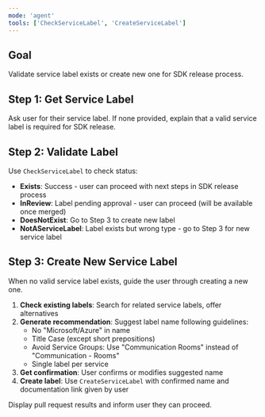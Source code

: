 ```yaml
---
mode: 'agent'
tools: ['CheckServiceLabel', 'CreateServiceLabel']
---
```


## Goal
Validate service label exists or create new one for SDK release process.

## Step 1: Get Service Label
Ask user for their service label. If none provided, explain that a valid service label is required for SDK release.

## Step 2: Validate Label
Use `CheckServiceLabel` to check status:

- **Exists**: Success - user can proceed with next steps in SDK release process
- **InReview**: Label pending approval - user can proceed (will be available once merged)
- **DoesNotExist**: Go to Step 3 to create new label
- **NotAServiceLabel**: Label exists but wrong type - go to Step 3 for new service label

## Step 3: Create New Service Label
When no valid service label exists, guide the user through creating a new one.

1. **Check existing labels**: Search for related service labels, offer alternatives
2. **Generate recommendation**: Suggest label name following guidelines:
   - No "Microsoft/Azure" in name
   - Title Case (except short prepositions)
   - Avoid Service Groups: Use "Communication Rooms" instead of "Communication - Rooms"
   - Single label per service
3. **Get confirmation**: User confirms or modifies suggested name
4. **Create label**: Use `CreateServiceLabel` with confirmed name and documentation link given by user

Display pull request results and inform user they can proceed.